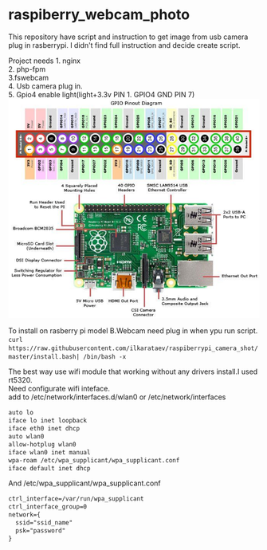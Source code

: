 # raspiberry_webcam_photo
This repository have script and instruction to get image from usb camera plug in rasberrypi.
I didn't find full instruction and decide create script.

Project needs
    1. nginx  
    2. php-fpm  
    3.fswebcam  
    4. Usb camera plug in.  
    5. Gpio4 enable light(light+3.3v PIN 1. GPIO4 GND PIN 7)  
![alt text](https://github.com/ilkarataev/raspiberry_webcam_photo/blob/master/img/board.jpg)

To install on rasberry pi model B.Webcam need plug in when ypu run script.
```curl https://raw.githubusercontent.com/ilkarataev/raspiberrypi_camera_shot/master/install.bash| /bin/bash -x  ```

The best way use wifi module that working without any drivers install.I used rt5320.  
Need configurate wifi inteface.  
add to /etc/network/interfaces.d/wlan0 or /etc/network/interfaces  
```
auto lo
iface lo inet loopback
iface eth0 inet dhcp
auto wlan0
allow-hotplug wlan0
iface wlan0 inet manual
wpa-roam /etc/wpa_supplicant/wpa_supplicant.conf
iface default inet dhcp
```  
And  /etc/wpa_supplicant/wpa_supplicant.conf
```
ctrl_interface=/var/run/wpa_supplicant
ctrl_interface_group=0
network={
  ssid="ssid_name"
  psk="password"
}
```
